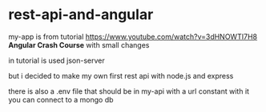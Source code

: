 # rest-api-and-angular

my-app is from tutorial    https://www.youtube.com/watch?v=3dHNOWTI7H8 **Angular Crash Course**
with small changes

in tutorial is used json-server

but i decided to make my own first rest api
with node.js and express


there is also a .env file that should be in my-api
with a url constant
with it you can connect to a mongo db
